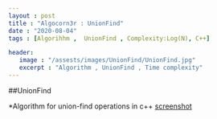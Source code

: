 ```yaml
---
layout : post
title : "Algocorn3r : UnionFind"
date : "2020-08-04"
tags : [Algorihhm ,  UnionFind , Complexity:Log(N), C++]

header:
   image : "/assests/images/UnionFind/UnionFind.jpg"
   excerpt : "Algorithm , UnionFind , Time complexity"
---
```


##UnionFind 

*Algorithm for union-find operations in c++
[screenshot](/assests/images/UnionFind/Deshwal.jpg)

